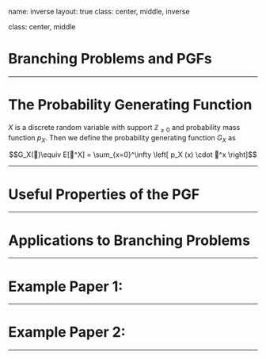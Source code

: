 name: inverse
layout: true
class: center, middle, inverse


class: center, middle

# Branching Problems and PGFs

---

# The Probability Generating Function

$X$ is a discrete random variable with support $\mathbb{Z}_{\geq 0}$ and probability mass function $p_X$. Then we define the probability generating function $G_X$ as

$$G_X(😬)\equiv E[😬^X] = \sum_{x=0}^\infty \left[ p_X (x) \cdot 😬^x \right]$$

---

# Useful Properties of the PGF



---

# Applications to Branching Problems


---

# Example Paper 1: 

---

# Example Paper 2: 


---
